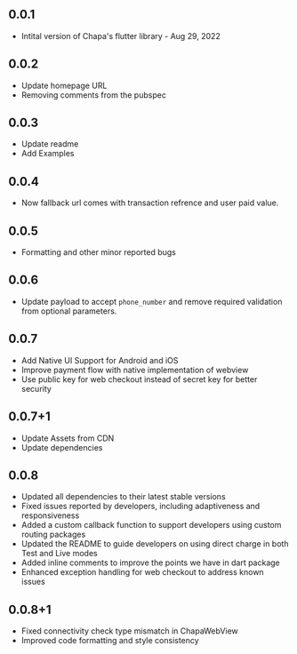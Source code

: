 ## 0.0.1

* Intital version of Chapa's flutter library - Aug 29, 2022

## 0.0.2

* Update homepage URL
* Removing comments from the pubspec

## 0.0.3

* Update readme
* Add Examples
## 0.0.4

* Now fallback url comes with transaction refrence and user paid value.
## 0.0.5 

* Formatting and other minor reported bugs

## 0.0.6 

* Update payload to accept `phone_number` and remove required validation from optional parameters.

## 0.0.7

* Add Native UI Support for Android and iOS
* Improve payment flow with native implementation of webview
* Use public key for web checkout instead of secret key for better security

## 0.0.7+1

* Update Assets from CDN
* Update dependencies

## 0.0.8

* Updated all dependencies to their latest stable versions
* Fixed issues reported by developers, including adaptiveness and responsiveness
* Added a custom callback function to support developers using custom routing packages
* Updated the README to guide developers on using direct charge in both Test and Live modes
* Added inline comments to improve the points we have in dart package
* Enhanced exception handling for web checkout to address known issues

## 0.0.8+1

* Fixed connectivity check type mismatch in ChapaWebView
* Improved code formatting and style consistency
